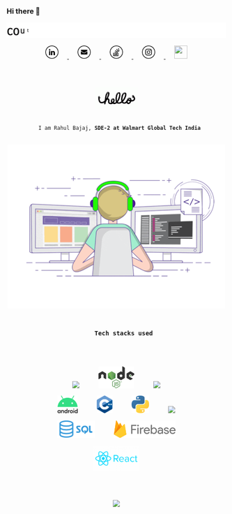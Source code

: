 ### Hi there 👋

<!--
**bajajra/bajajra** is a ✨ _special_ ✨ repository because its `README.md` (this file) appears on your GitHub profile.

Here are some ideas to get you started:

- 🔭 I’m currently working on ...
- 🌱 I’m currently learning ...
- 👯 I’m looking to collaborate on ...
- 🤔 I’m looking for help with ...
- 💬 Ask me about ...
- 📫 How to reach me: ...
- 😄 Pronouns: ...
- ⚡ Fun fact: ...
-->
<p align="center">
  <a href="https://github.com/bajajra">
    <img src="https://github.com/bajajra/bajajra/blob/master/assets//cpp.gif" width="800">
  </a>
</p>

<p align="center">
  <a href="https://www.linkedin.com/in/bajajra/">
    <img src="https://github.com/bajajra/bajajra/blob/master/assets/linkedin.png" width="30" height="30" hspace="20">
  </a>

  <a href="mailto:rbajaj1998official@gmail.com">
    <img src="https://github.com/bajajra/bajajra/blob/master/assets/mail.png" width="30" height="30" hspace="20">
  </a>

  <a href="https://stackoverflow.com/users/14028904/rahul-bajaj">
    <img src="https://github.com/bajajra/bajajra/blob/master/assets/stackoverflow.png" width="30" height="30" hspace="20">
  </a>

  <a href="https://www.instagram.com/thebajajra/">
    <img src="https://github.com/bajajra/bajajra/blob/master/assets/instagram.png" width="30" height="30" hspace="20">
  </a>

  <a href="https://twitter.com/bajajra30">
    <img src="https://image.flaticon.com/icons/png/512/23/23681.png" width="30" height="30" hspace="20">
  </a>
</p>

<br>
<br>

<p align="center">
  <a href="https://github.com/bajajra">
    <img src="https://github.com/bajajra/bajajra/blob/master/assets/hello.gif" height="50">
  </a>
</p>

<p align="center">
  <code>
  I am Rahul Bajaj, <strong>SDE-2 at Walmart Global Tech India</strong>
  </code>
</p>


<p align="center">
  <a href="https://github.com/bajajra">
    <img src="https://github.com/bajajra/bajajra/blob/master/assets/coding.gif" width="500">
  </a>
</p>

<h3 align="center">
  <code>
    Tech stacks used
  </code>
</h3>

<br>

<p align="center">
  <img src="https://seeklogo.com/images/F/flask-logo-44C507ABB7-seeklogo.com.png" height=50 hspace=20>
  <img src="https://github.com/bajajra/bajajra/blob/master/assets/nodejs.png" height=50 hspace=20>
  <img src="https://static.djangoproject.com/img/logos/django-logo-negative.png" height=30 hspace=20>
</p>
<p align="center">
  <img src="https://github.com/bajajra/bajajra/blob/master/assets/android.png" height=40 hspace=20>
  <img src="https://github.com/bajajra/bajajra/blob/master/assets/cpp.png" height=40 hspace=20>
  <img src="https://github.com/bajajra/bajajra/blob/master/assets/python.png" height=40 hspace=20>
  <img src="https://upload.wikimedia.org/wikipedia/en/thumb/3/30/Java_programming_language_logo.svg/141px-Java_programming_language_logo.svg.png" height=40 hspace=20>
</p>
<p align="center">
  <img src="https://github.com/bajajra/bajajra/blob/master/assets/sql.png" height=40 hspace=20>
<!--   <img src="https://github.com/bajajra/bajajra/blob/master/assets/mongodb.png" height=40 hspace=20> -->
  <img src="https://github.com/bajajra/bajajra/blob/master/assets/firebase.png" height=40 hspace=20>
</p>
<p align="center">
  <img src="https://github.com/bajajra/bajajra/blob/master/assets/react.png" height=60>
</p>

<br>
<br>

<p align="center">
  <a href="https://github.com/bajajra">
    <img src="https://github-readme-stats.vercel.app/api?username=bajajra" />
  </a>
</p>
